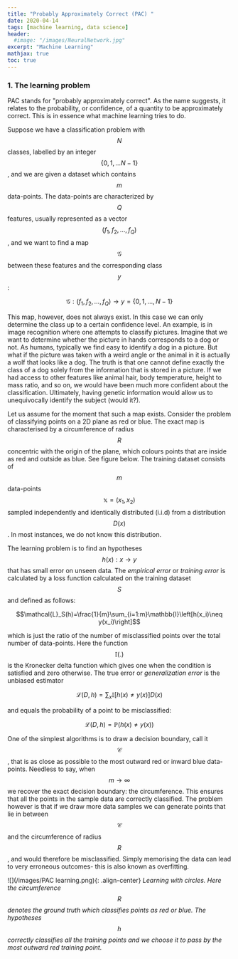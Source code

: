 ```yaml
---
title: "Probably Approximately Correct (PAC) "
date: 2020-04-14
tags: [machine learning, data science]
header:
  #image: "/images/NeuralNetwork.jpg"
excerpt: "Machine Learning"
mathjax: true
toc: true
---
```




### 1. The learning problem

PAC stands for "probably approximately correct". As the name suggests, it relates to the probability, or confidence, of a quantity to be approximately correct. This is in essence what machine learning tries to do.  

Suppose we have a classification problem with $$N$$ classes, labelled by an integer $$\{0,1,\ldots N-1\}$$, and we are given a dataset which contains $$m$$ data-points. The data-points are characterized by $$Q$$ features, usually represented as a vector $$(f_1,f_2,\ldots,f_Q)$$, and we want to find a map $$\mathcal{G}$$ between these features and the corresponding class $$y$$:

$$\mathcal{G}: (f_1,f_2,\ldots,f_Q)\rightarrow y=\{0,1,\ldots, N-1\}$$

This map, however, does not always exist. In this case we can only determine the class up to a certain confidence level. An example, is in image recognition where one attempts to classify pictures. Imagine that we want to determine whether the picture in hands corresponds to a dog or not. As humans, typically we find easy to identify a dog in a picture. But what if the picture was taken with a weird angle or the animal in it is actually a wolf that looks like a dog. The truth is that one cannot define exactly the class of a dog solely from the information that is stored in a picture. If we had access to other features like animal hair, body temperature, height to mass ratio, and so on, we would have been much more confident about the classification. Ultimately, having genetic information would allow us to unequivocally identify the subject (would it?).

Let us assume for the moment that such a map exists. Consider the problem of classifying points on a 2D plane as red or blue. The exact map is characterised by a circumference of radius $$R$$ concentric with the origin of the plane, which colours points that are inside as red and outside as blue. See figure below. The training dataset consists of $$m$$ data-points $$\mathbb{x}=(x_1,x_2)$$ sampled independently and identically distributed (i.i.d) from a distribution $$D(x)$$. In most instances, we do not know this distribution.

The learning problem is to find an hypotheses $$h(x): x\rightarrow y$$ that has small error on unseen data. The *empirical error* or *training error* is calculated by a loss function calculated on the training dataset $$S$$ and defined as follows:

$$\mathcal{L}_S(h)=\frac{1}{m}\sum_{i=1:m}\mathbb{I}\left[h(x_i)\neq y(x_i)\right]$$

which is just the ratio of the number of misclassified points over the total number of data-points. Here the function $$\mathbb{I}(.)$$ is the Kronecker delta function which gives one when the condition is satisfied and zero otherwise. The true error or *generalization error* is the unbiased estimator

$$\mathcal{L}(D,h)=\sum_x\mathbb{I}\left[h(x)\neq y(x)\right]D(x)$$

and equals the probability of a point to be misclassified:

$$\mathcal{L}(D,h)=\mathbb{P}(h(x)\neq y(x))$$

One of the simplest algorithms is to draw a decision boundary, call it $$\mathcal{C}$$, that is as close as possible to the most outward red or inward blue data-points. Needless to say, when $$m\rightarrow \infty$$ we recover the exact decision boundary: the circumference. This ensures that all the points in the sample data are correctly classified. The problem however is that if we draw more data samples we can generate points that lie in between $$\mathcal{C}$$ and the circumference of radius $$R$$, and would therefore be misclassified.  Simply memorising the data can lead to very erroneous outcomes- this is also known as overfitting.


![](/images/PAC learning.png){: .align-center}
*Learning with circles. Here the circumference $$R$$ denotes the ground truth which classifies points as red or blue. The hypotheses $$h$$ correctly classifies all the training points and we choose it to pass by the most outward red training point.*

